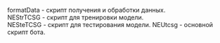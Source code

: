 formatData - скрипт получения и обработки данных.   
NEStrTCSG - скрипт для тренировки модели.  
NESteTCSG - скрипт для тестирования модели. 
NEUtcsg - основной скрипт бота.   
